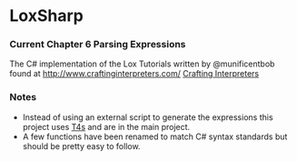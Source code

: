 # LoxSharp
### Current Chapter 6 Parsing Expressions
The C# implementation of the Lox Tutorials written by @munificentbob found at http://www.craftinginterpreters.com/
[Crafting Interpreters](https://github.com/munificent/craftinginterpreters)
### Notes
* Instead of using an external script to generate the expressions this project uses [T4s](https://msdn.microsoft.com/en-us/library/bb126445.aspx) and are in the main project.
* A few functions have been renamed to match C# syntax standards but should be pretty easy to follow. 
